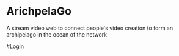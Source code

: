 # ArichpelaGo
A stream video web to connect people's video creation to form an archipelago in the ocean of the network

#Login


